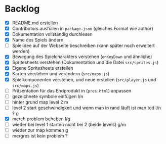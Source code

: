 # Backlog

- [x] README.md erstellen
- [x] Contributors ausfüllen in `package.json` (gleiches Format wie author)
- [x] Dokumentation vollständig durchlesen
- [x] Name des Spiels ändern
- [ ] Spielidee auf der Webseite beschreiben (kann später noch erweitert werden)
- [x] Bewegung des Spielcharakters verstehen (`onKeyDown` und ähnliche)
- [x] Spritesheets verstehen (Dokumentation und die Datei `src/sprites.js`)
- [x] Eigene Spritesheets erstellen
- [x] Karten verstehen und verändern (`src/maps.js`)
- [x] Spielkomponenten verstehen, und neue erstellen (`src/player.js` und
      `src/maps.js`)
- [ ] Präsentation für das Endprodukt in (`pres.html`) anpassen
- [ ] gezeichnete symbole einfügen l/n
- [ ] hinter grund map level 2 m
- [ ] level 2 start geschwindigkeit und wenn man in rand läuft ist man tod l/n ?
      g
- [x] merch problem beheben l/g
- [ ] wieder bei level 1 starten nicht bei 2 (beide levels) g/m
- [ ] wieder zur map kommen g
- [ ] mergres ist kein problem ?
